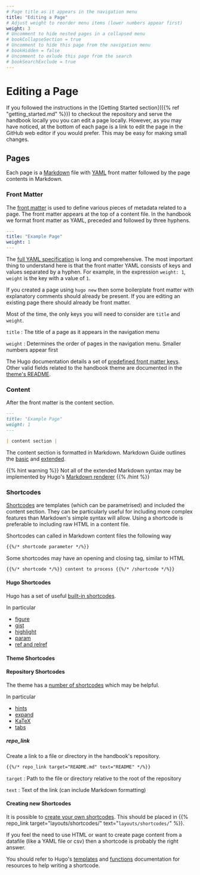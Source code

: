 ```yaml
---
# Page title as it appears in the navigation menu
title: "Editing a Page"
# Adjust weight to reorder menu items (lower numbers appear first)
weight: 3
# Uncomment to hide nested pages in a collapsed menu
# bookCollapseSection = true
# Uncomment to hide this page from the navigation menu
# bookHidden = false
# Uncomment to exlude this page from the search
# bookSearchExclude = true
---
```


# Editing a Page

If you followed the instructions in the [Getting Started section]({{% ref
"getting_started.md" %}}) to checkout the repository and serve the handbook
locally you you can edit a page locally. However, as you may have noticed, at
the bottom of each page is a link to edit the page in the GitHub web editor if
you would prefer. This may be easy for making small changes.

## Pages

Each page is a [Markdown](https://www.markdownguide.org/) file with
[YAML](https://yaml.org/) front matter followed by the page contents in
Markdown.

### Front Matter

The [front matter](https://gohugo.io/content-management/front-matter/) is used
to define various pieces of metadata related to a page. The front matter appears
at the top of a content file. In the handbook we format front matter as YAML,
preceded and followed by three hyphens.

```yaml
---
title: "Example Page"
weight: 1
---
```

The [full YAML specification](https://yaml.org/spec/1.2.2/) is long and
comprehensive. The most important thing to understand here is that the front
matter YAML consists of keys and values separated by a hyphen. For example, in
the expression `weight: 1`, `weight` is the key with a value of `1`.

If you created a page using `hugo new` then some boilerplate front matter with
explanatory comments should already be present. If you are editing an existing
page there should already be front matter.

Most of the time, the only keys you will need to consider are `title` and
`weight`.

`title`
: The title of a page as it appears in the navigation menu

`weight`
: Determines the order of pages in the navigation menu. Smaller numbers appear
first

The Hugo documentation details a set of [predefined front matter
keys](https://gohugo.io/content-management/front-matter/#front-matter-variables).
Other valid fields related to the handbook theme are documented in the [theme's
README](https://github.com/alex-shpak/hugo-book#page-configuration).

### Content

After the front matter is the content section.

```markdown
---
title: "Example Page"
weight: 1
---

| content section |
```

The content section is formatted in Markdown. Markdown Guide outlines the
[basic](https://www.markdownguide.org/basic-syntax/) and
[extended](https://www.markdownguide.org/extended-syntax/).

{{% hint warning %}}
Not all of the extended Markdown syntax may be implemented by Hugo's [Markdown
renderer](https://gohugo.io/getting-started/configuration-markup)
{{% /hint %}}

### Shortcodes

[Shortcodes](https://gohugo.io/content-management/shortcodes/#use-hugos-built-in-shortcodes)
are templates (which can be parametrised) and included the content section. They
can be particularly useful for including more complex features than Markdown's
simple syntax will allow. Using a shortcode is preferable to including raw HTML
in a content file.

Shortcodes can called in Markdown content files the following way

```markdown
{{%/* shortcode parameter */%}}
```

Some shortcodes may have an opening and closing tag, similar to HTML

```markdown
{{%/* shortcode */%}} content to process {{%/* /shortcode */%}}
```

#### Hugo Shortcodes

Hugo has a set of useful [built-in
shortcodes](https://gohugo.io/content-management/shortcodes/#use-hugos-built-in-shortcodes).

In particular

- [figure](https://gohugo.io/content-management/shortcodes/#use-hugos-built-in-shortcodes)
- [gist](https://gohugo.io/content-management/shortcodes/#gist)
- [highlight](https://gohugo.io/content-management/shortcodes/#highlight)
- [param](https://gohugo.io/content-management/shortcodes/#param)
- [ref and
  relref](https://gohugo.io/content-management/shortcodes/#ref-and-relref)

#### Theme Shortcodes

#### Repository Shortcodes

The theme has a [number of
shortcodes](https://github.com/alex-shpak/hugo-book#shortcodes) which may be
helpful.

In particular

- [hints](https://hugo-book-demo.netlify.app/docs/shortcodes/hints/)
- [expand](https://hugo-book-demo.netlify.app/docs/shortcodes/expand/)
- [KaTeX](https://hugo-book-demo.netlify.app/docs/shortcodes/katex/)
- [tabs](https://hugo-book-demo.netlify.app/docs/shortcodes/tabs/)

##### repo_link

Create a link to a file or directory in the handbook's repository.

```markdown
{{%/* repo_link target="README.md" text="README" */%}}
```

`target`
: Path to the file or directory relative to the root of the repository

`text`
: Text of the link (can include Markdown formatting)

#### Creating new Shortcodes

It is possible to [create your own
shortcodes](https://gohugo.io/templates/shortcode-templates/). This should be
placed in {{% repo_link target="layouts/shortcodes/"
text="`layouts/shortcodes/`" %}}.

If you feel the need to use HTML or want to create page content from a datafile
(like a YAML file or csv) then a shortcode is probably the right answer.

You should refer to Hugo's [templates](https://gohugo.io/templates/) and
[functions](https://gohugo.io/functions/) documentation for resources to help
writing a shortcode.
